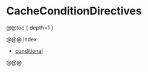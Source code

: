 <a id="cacheconditiondirectives"></a>
# CacheConditionDirectives

@@toc { depth=1 }

@@@ index

* [conditional](conditional.md)

@@@
